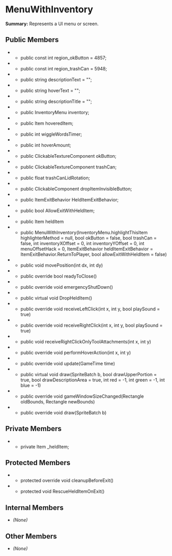 # MenuWithInventory

**Summary:** Represents a UI menu or screen.

## Public Members
- - public const int region_okButton = 4857;
- - public const int region_trashCan = 5948;
- - public string descriptionText = "";
- - public string hoverText = "";
- - public string descriptionTitle = "";
- - public InventoryMenu inventory;
- - public Item hoveredItem;
- - public int wiggleWordsTimer;
- - public int hoverAmount;
- - public ClickableTextureComponent okButton;
- - public ClickableTextureComponent trashCan;
- - public float trashCanLidRotation;
- - public ClickableComponent dropItemInvisibleButton;
- - public ItemExitBehavior HeldItemExitBehavior;
- - public bool AllowExitWithHeldItem;
- - public Item heldItem
- - public MenuWithInventory(InventoryMenu.highlightThisItem highlighterMethod = null, bool okButton = false, bool trashCan = false, int inventoryXOffset = 0, int inventoryYOffset = 0, int menuOffsetHack = 0, ItemExitBehavior heldItemExitBehavior = ItemExitBehavior.ReturnToPlayer, bool allowExitWithHeldItem = false)
- - public void movePosition(int dx, int dy)
- - public override bool readyToClose()
- - public override void emergencyShutDown()
- - public virtual void DropHeldItem()
- - public override void receiveLeftClick(int x, int y, bool playSound = true)
- - public override void receiveRightClick(int x, int y, bool playSound = true)
- - public void receiveRightClickOnlyToolAttachments(int x, int y)
- - public override void performHoverAction(int x, int y)
- - public override void update(GameTime time)
- - public virtual void draw(SpriteBatch b, bool drawUpperPortion = true, bool drawDescriptionArea = true, int red = -1, int green = -1, int blue = -1)
- - public override void gameWindowSizeChanged(Rectangle oldBounds, Rectangle newBounds)
- - public override void draw(SpriteBatch b)

## Private Members
- - private Item _heldItem;

## Protected Members
- - protected override void cleanupBeforeExit()
- - protected void RescueHeldItemOnExit()

## Internal Members
- *(None)*

## Other Members
- *(None)*
